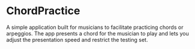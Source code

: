 # ChordPractice

A simple application built for musicians to facilitate practicing chords or arpeggios.  The app presents a chord for the musician to play and lets you adjust the presentation speed and restrict the testing set.

